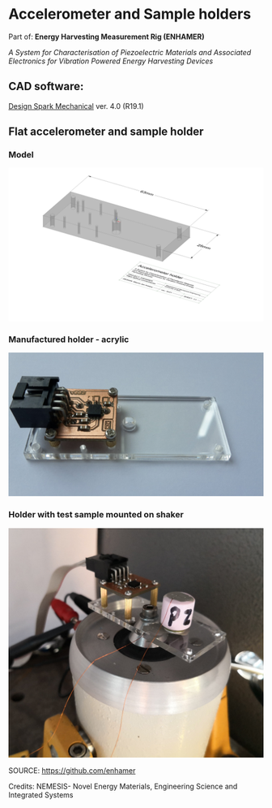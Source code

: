 # Accelerometer and Sample holders
Part of:
**Energy Harvesting Measurement Rig (ENHAMER)**

*A System for Characterisation of Piezoelectric Materials and Associated Electronics for Vibration Powered Energy Harvesting Devices*

## CAD software: 
[Design Spark Mechanical](https://www.rs-online.com/designspark/mechanical-software)
ver. 4.0 (R19.1)

## Flat accelerometer and sample holder
### Model
![Flat holder](_img/Acc-flat-model-iso.png)

### Manufactured holder - acrylic
![ADXL316 module mounted](_img/Acc-flat-acc-mounted.jpg)


### Holder with test sample mounted on shaker 
![Accelerometer & sample on shaker](_img/Acc-flat-acc-sample-mounted.jpg)


SOURCE: https://github.com/enhamer

Credits: NEMESIS- Novel Energy Materials, Engineering Science and Integrated Systems